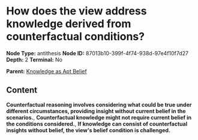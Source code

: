 # How does the view address knowledge derived from counterfactual conditions?

**Node Type:** antithesis
**Node ID:** 87013b10-399f-4f74-938d-97e4f10f7d27
**Depth:** 2
**Terminal:** No

**Parent:** [Knowledge as Apt Belief](knowledge-as-apt-belief.md)

## Content

**Counterfactual reasoning involves considering what could be true under different circumstances, providing insight without current belief in the scenarios.**, **Counterfactual knowledge might not require current belief in the conditions considered.**, **If knowledge can consist of counterfactual insights without belief, the view's belief condition is challenged.**
